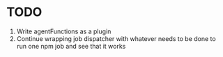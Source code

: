 # TODO

1. Write agentFunctions as a plugin
1. Continue wrapping job dispatcher with whatever needs to be done to run one npm job and see that it works
